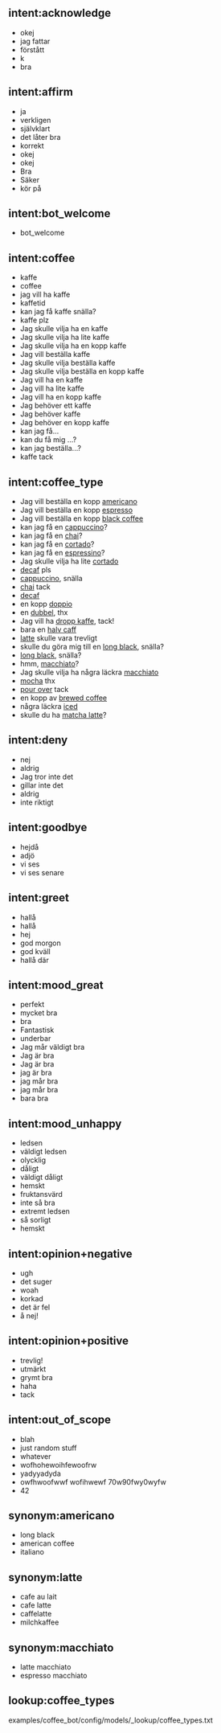 ## intent:acknowledge
- okej
- jag fattar
- förstått
- k
- bra
    
## intent:affirm
- ja
- verkligen
- självklart
- det låter bra
- korrekt
- okej
- okej
- Bra
- Säker
- kör på

## intent:bot_welcome
- bot_welcome

## intent:coffee
- kaffe
- coffee
- jag vill ha kaffe
- kaffetid
- kan jag få kaffe snälla?
- kaffe plz
- Jag skulle vilja ha en kaffe
- Jag skulle vilja ha lite kaffe
- Jag skulle vilja ha en kopp kaffe
- Jag vill beställa kaffe
- Jag skulle vilja beställa kaffe
- Jag skulle vilja beställa en kopp kaffe
- Jag vill ha en kaffe
- Jag vill ha lite kaffe
- Jag vill ha en kopp kaffe
- Jag behöver ett kaffe
- Jag behöver kaffe
- Jag behöver en kopp kaffe
- kan jag få...
- kan du få mig ...?
- kan jag beställa...?
- kaffe tack

## intent:coffee_type
- Jag vill beställa en kopp [americano](coffee_type)
- Jag vill beställa en kopp [espresso](coffee_type)
- Jag vill beställa en kopp [black coffee](coffee_type)
- kan jag få en [cappuccino](coffee_type)?
- kan jag få en [chai](coffee_type)?
- kan jag få en [cortado](coffee_type)?
- kan jag få en [espressino](coffee_type)?
- Jag skulle vilja ha lite [cortado](coffee_type)
- [decaf](coffee_type) pls
- [cappuccino](coffee_type), snälla
- [chai](coffee_type) tack
- [decaf](coffee_type)
- en kopp [doppio](coffee_type)
- en [dubbel](coffee_type), thx
- Jag vill ha [dropp kaffe](coffee_type), tack!
- bara en [halv caff](coffee_type)
- [latte](coffee_type) skulle vara trevligt
- skulle du göra mig till en [long black](coffee_type), snälla?
- [long black](coffee_type), snälla?
- hmm, [macchiato](coffee_type)?
- Jag skulle vilja ha några läckra [macchiato](coffee_type)
- [mocha](coffee_type) thx
- [pour over](coffee_type) tack
- en kopp av [brewed coffee](coffee_type)
- några läckra [iced](coffee_type)
- skulle du ha [matcha latte](coffee_type)?

## intent:deny
- nej
- aldrig
- Jag tror inte det
- gillar inte det
- aldrig
- inte riktigt

## intent:goodbye
- hejdå
- adjö
- vi ses
- vi ses senare

## intent:greet
- hallå
- hallå
- hej
- god morgon
- god kväll
- hallå där

## intent:mood_great
- perfekt
- mycket bra
- bra
- Fantastisk
- underbar
- Jag mår väldigt bra
- Jag är bra
- Jag är bra
- jag är bra
- jag mår bra
- jag mår bra
- bara bra

## intent:mood_unhappy
- ledsen
- väldigt ledsen
- olycklig
- dåligt
- väldigt dåligt
- hemskt
- fruktansvärd
- inte så bra
- extremt ledsen
- så sorligt
- hemskt

## intent:opinion+negative
- ugh
- det suger
- woah
- korkad
- det är fel
- å nej!

## intent:opinion+positive
- trevlig!
- utmärkt
- grymt bra
- haha
- tack

## intent:out_of_scope
- blah
- just random stuff
- whatever
- wofhohewoihfewoofrw
- yadyyadyda
- owfhwoofwwf wofihwewf 70w90fwy0wyfw
- 42

## synonym:americano
- long black
- american coffee
- italiano

## synonym:latte
- cafe au lait
- cafe latte
- caffelatte
- milchkaffee

## synonym:macchiato
- latte macchiato
- espresso macchiato

## lookup:coffee_types
examples/coffee_bot/config/models/_lookup/coffee_types.txt
